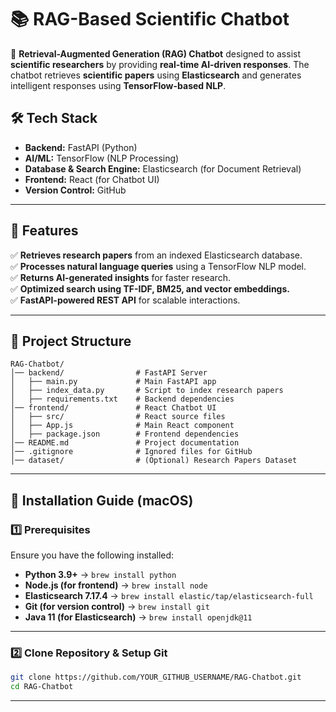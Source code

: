 # 📚 RAG-Based Scientific Chatbot

🚀 **Retrieval-Augmented Generation (RAG) Chatbot** designed to assist **scientific researchers** by providing **real-time AI-driven responses**. The chatbot retrieves **scientific papers** using **Elasticsearch** and generates intelligent responses using **TensorFlow-based NLP**.

## **🛠 Tech Stack**
- **Backend:** FastAPI (Python)
- **AI/ML:** TensorFlow (NLP Processing)
- **Database & Search Engine:** Elasticsearch (for Document Retrieval)
- **Frontend:** React (for Chatbot UI)
- **Version Control:** GitHub

---

## **📌 Features**
✅ **Retrieves research papers** from an indexed Elasticsearch database.  
✅ **Processes natural language queries** using a TensorFlow NLP model.  
✅ **Returns AI-generated insights** for faster research.  
✅ **Optimized search using TF-IDF, BM25, and vector embeddings.**  
✅ **FastAPI-powered REST API** for scalable interactions.  

---

## **📂 Project Structure**

```
RAG-Chatbot/
│── backend/                # FastAPI Server
│   ├── main.py             # Main FastAPI app
│   ├── index_data.py       # Script to index research papers
│   ├── requirements.txt    # Backend dependencies
│── frontend/               # React Chatbot UI
│   ├── src/                # React source files
│   ├── App.js              # Main React component
│   ├── package.json        # Frontend dependencies
│── README.md               # Project documentation
│── .gitignore              # Ignored files for GitHub
│── dataset/                # (Optional) Research Papers Dataset
```

---
## **🚀 Installation Guide (macOS)**

### **1️⃣ Prerequisites**
Ensure you have the following installed:
- **Python 3.9+** → `brew install python`
- **Node.js (for frontend)** → `brew install node`
- **Elasticsearch 7.17.4** → `brew install elastic/tap/elasticsearch-full`
- **Git (for version control)** → `brew install git`
- **Java 11 (for Elasticsearch)** → `brew install openjdk@11`

---
### **2️⃣ Clone Repository & Setup Git**
```sh
git clone https://github.com/YOUR_GITHUB_USERNAME/RAG-Chatbot.git
cd RAG-Chatbot
```

---
